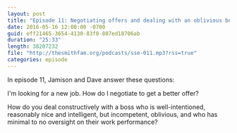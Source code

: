 ```yaml
---
layout: post
title: "Episode 11: Negotiating offers and dealing with an oblivious boss"
date: 2016-05-16 12:00:00 -0700
guid: eff21465-3654-4130-83f0-807ed18706ab
duration: "25:33"
length: 38207232
file: "http://thesmithfam.org/podcasts/sse-011.mp3?rss=true"
categories: episode
---
```






In episode 11, Jamison and Dave answer these questions:

I'm looking for a new job. How do I negotiate to get a better offer?

How do you deal constructively with a boss who is well-intentioned, reasonably nice and intelligent, but incompetent, oblivious, and who has minimal to no oversight on their work performance?



